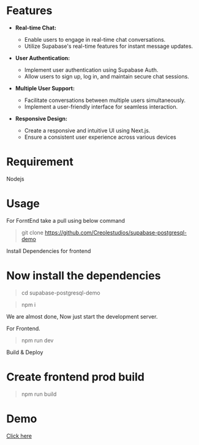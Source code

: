 # Features

- **Real-time Chat:**

  - Enable users to engage in real-time chat conversations.
  - Utilize Supabase's real-time features for instant message updates.

- **User Authentication:**

  - Implement user authentication using Supabase Auth.
  - Allow users to sign up, log in, and maintain secure chat sessions.

- **Multiple User Support:**

  - Facilitate conversations between multiple users simultaneously.
  - Implement a user-friendly interface for seamless interaction.

- **Responsive Design:**

  - Create a responsive and intuitive UI using Next.js.
  - Ensure a consistent user experience across various devices

# Requirement

Nodejs

# Usage

For ForntEnd take a pull using below command

> git clone https://github.com/Creolestudios/supabase-postgresql-demo

Install Dependencies for frontend

# Now install the dependencies

> cd supabase-postgresql-demo

> npm i

We are almost done, Now just start the development server.

For Frontend.

> npm run dev

Build & Deploy

# Create frontend prod build

> npm run build

# Demo

[Click here](https://vimeo.com/manage/videos/918304688)
